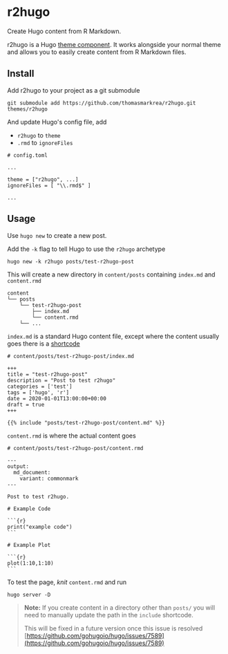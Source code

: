 # r2hugo

Create Hugo content from R Markdown.

r2hugo is a Hugo [theme component](https://gohugo.io/hugo-modules/theme-components/). It works alongside your normal theme and allows you to easily create content from R Markdown files.

## Install

Add r2hugo to your project as a git submodule

```
git submodule add https://github.com/thomasmarkrea/r2hugo.git themes/r2hugo
```

And update Hugo's config file, add

- `r2hugo` to `theme`
- `.rmd` to `ignoreFiles`

```
# config.toml

...

theme = ["r2hugo", ...]
ignoreFiles = [ "\\.rmd$" ]

...
```

## Usage

Use `hugo new` to create a new post.

Add the `-k` flag to tell Hugo to use the `r2hugo` archetype

```
hugo new -k r2hugo posts/test-r2hugo-post
```

This will create a new directory in `content/posts` containing `index.md` and `content.rmd`

```
content
└── posts
    └── test-r2hugo-post
        ├── index.md
        └── content.rmd
    └── ...
```

`index.md` is a standard Hugo content file, except where the content usually goes there is a [shortcode](https://gohugo.io/content-management/shortcodes/)

```
# content/posts/test-r2hugo-post/index.md

+++
title = "test-r2hugo-post"
description = "Post to test r2hugo"
categories = ['test']
tags = ['hugo', 'r']
date = 2020-01-01T13:00:00+00:00
draft = true
+++

{{% include "posts/test-r2hugo-post/content.md" %}}
```

`content.rmd` is where the actual content goes

````
# content/posts/test-r2hugo-post/content.rmd

---
output:
  md_document:
    variant: commonmark
---

Post to test r2hugo.

# Example Code

```{r}
print("example code")
```

# Example Plot

```{r}
plot(1:10,1:10)
```
````

To test the page, *knit* `content.rmd` and run 

```
hugo server -D
```

> **Note:** If you create content in a directory other than `posts/` you will need to manually update the path in the `include` shortcode.
>
> This will be fixed in a future version once this issue is resolved [https://github.com/gohugoio/hugo/issues/7589](https://github.com/gohugoio/hugo/issues/7589)

